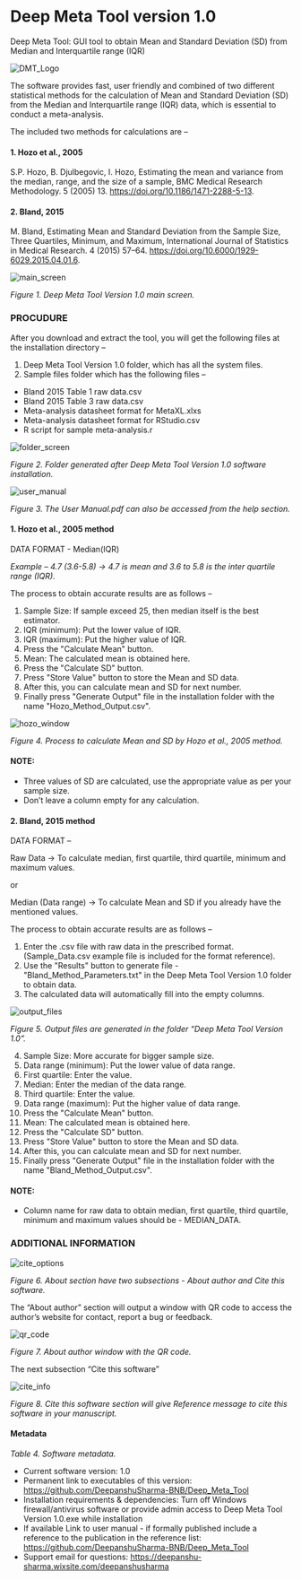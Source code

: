 # Deep Meta Tool version 1.0
Deep Meta Tool: GUI tool to obtain Mean and Standard Deviation (SD) from Median and Interquartile range (IQR)

![DMT_Logo](https://github.com/DeepanshuSharma-BNB/Deep_Meta_Tool/blob/main/deep_meta_tool.png)

The software provides fast, user friendly and combined of two different statistical methods for the calculation of Mean and Standard Deviation (SD) from the Median and Interquartile range (IQR) data, which is essential to conduct a meta-analysis.

The included two methods for calculations are –

#### 1. Hozo et al., 2005

S.P. Hozo, B. Djulbegovic, I. Hozo, Estimating the mean and variance from the median, range, and the size of a sample, BMC Medical Research Methodology. 5 (2005) 13. https://doi.org/10.1186/1471-2288-5-13.

#### 2. Bland, 2015

M. Bland, Estimating Mean and Standard Deviation from the Sample Size, Three Quartiles, Minimum, and Maximum, International Journal of Statistics in Medical Research. 4 (2015) 57–64. https://doi.org/10.6000/1929-6029.2015.04.01.6.


![main_screen](https://github.com/DeepanshuSharma-BNB/Deep_Meta_Tool/blob/main/main_screen.png)

*Figure 1. Deep Meta Tool Version 1.0 main screen.*

### PROCUDURE
After you download and extract the tool, you will get the following files at the installation directory –

1. Deep Meta Tool Version 1.0 folder, which has all the system files.
2. Sample files folder which has the following files –

* Bland 2015 Table 1 raw data.csv
* Bland 2015 Table 3 raw data.csv
* Meta-analysis datasheet format for MetaXL.xlxs
* Meta-analysis datasheet format for RStudio.csv
* R script for sample meta-analysis.r

![folder_screen](https://github.com/DeepanshuSharma-BNB/Deep_Meta_Tool/blob/main/folder_image.png)

*Figure 2. Folder generated after Deep Meta Tool Version 1.0 software installation.*

![user_manual](https://github.com/DeepanshuSharma-BNB/Deep_Meta_Tool/blob/main/user_manual_option.png)

*Figure 3. The User Manual.pdf can also be accessed from the help section.*

#### 1. Hozo et al., 2005 method

DATA FORMAT - Median(IQR)

*Example – 4.7 (3.6-5.8) → 4.7 is mean and 3.6 to 5.8 is the inter quartile range (IQR).*

The process to obtain accurate results are as follows –
1. Sample Size: If sample exceed 25, then median itself is the best estimator.
2. IQR (minimum): Put the lower value of IQR.
3. IQR (maximum): Put the higher value of IQR.
4. Press the "Calculate Mean" button.
5. Mean: The calculated mean is obtained here.
6. Press the "Calculate SD" button.
7. Press "Store Value" button to store the Mean and SD data.
8. After this, you can calculate mean and SD for next number.
9. Finally press "Generate Output" file in the installation folder with the name "Hozo_Method_Output.csv".

![hozo_window](https://github.com/DeepanshuSharma-BNB/Deep_Meta_Tool/blob/main/hozo_window.png)

*Figure 4. Process to calculate Mean and SD by Hozo et al., 2005 method.*

#### NOTE:
* Three values of SD are calculated, use the appropriate value as per your sample size.
* Don’t leave a column empty for any calculation.

#### 2. Bland, 2015 method

DATA FORMAT –

Raw Data → To calculate median, first quartile, third quartile, minimum and maximum values.

or

Median (Data range) → To calculate Mean and SD if you already have the mentioned values.

The process to obtain accurate results are as follows –
1. Enter the .csv file with raw data in the prescribed format. (Sample_Data.csv example file is included for the format reference).
2. Use the "Results" button to generate file - "Bland_Method_Parameters.txt" in the Deep Meta Tool Version 1.0 folder to obtain data.
3. The calculated data will automatically fill into the empty columns.

![output_files](https://github.com/DeepanshuSharma-BNB/Deep_Meta_Tool/blob/main/output_files.png)

*Figure 5. Output files are generated in the folder “Deep Meta Tool Version 1.0”.*

4. Sample Size: More accurate for bigger sample size.
5. Data range (minimum): Put the lower value of data range.
6. First quartile: Enter the value.
7. Median: Enter the median of the data range.
8. Third quartile: Enter the value.
9. Data range (maximum): Put the higher value of data range.
10. Press the "Calculate Mean" button.
11. Mean: The calculated mean is obtained here.
12. Press the "Calculate SD" button.
13. Press "Store Value" button to store the Mean and SD data.
14. After this, you can calculate mean and SD for next number.
15. Finally press "Generate Output" file in the installation folder with the name "Bland_Method_Output.csv".

#### NOTE:
* Column name for raw data to obtain median, first quartile, third quartile, minimum and maximum values should be - MEDIAN_DATA.

### ADDITIONAL INFORMATION

![cite_options](https://github.com/DeepanshuSharma-BNB/Deep_Meta_Tool/blob/main/cite_option.png)

*Figure 6. About section have two subsections - About author and Cite this software.*

The “About author” section will output a window with QR code to access the author’s website for contact, report a bug or feedback.

![qr_code](https://github.com/DeepanshuSharma-BNB/Deep_Meta_Tool/blob/main/contact_info.png)

*Figure 7. About author window with the QR code.*

The next subsection “Cite this software”

![cite_info](https://github.com/DeepanshuSharma-BNB/Deep_Meta_Tool/blob/main/cite_info.png)

*Figure 8. Cite this software section will give Reference message to cite this software in your manuscript.*

#### Metadata

*Table 4. Software metadata.*
* Current software version: 1.0
* Permanent link to executables of this version: https://github.com/DeepanshuSharma-BNB/Deep_Meta_Tool
* Installation requirements & dependencies: Turn off Windows firewall/antivirus software or provide admin access to Deep Meta Tool Version 1.0.exe while installation
* If available Link to user manual - if formally published include a reference to the publication in the reference list: https://github.com/DeepanshuSharma-BNB/Deep_Meta_Tool
* Support email for questions: https://deepanshu-sharma.wixsite.com/deepanshusharma

